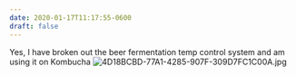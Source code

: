 ```yaml
---
date: 2020-01-17T11:17:55-0600
draft: false
---
```




Yes, I have broken out the beer fermentation temp control system and am using it on Kombucha ![4D18BCBD-77A1-4285-907F-309D7FC1C00A.jpg](https://ianwhitney.micro.blog/uploads/2020/af5f4fd699.jpg)



